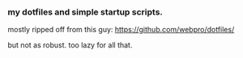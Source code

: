 ### my dotfiles and simple startup scripts.

mostly ripped off from this guy: https://github.com/webpro/dotfiles/

but not as robust. too lazy for all that.
